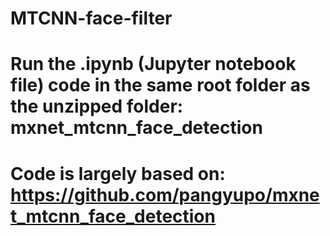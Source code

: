 # MTCNN-face-filter
# Run the .ipynb (Jupyter notebook file) code in the same root folder as the unzipped folder: mxnet_mtcnn_face_detection
# Code is largely based on: https://github.com/pangyupo/mxnet_mtcnn_face_detection

